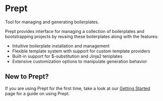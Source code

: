 # Prept
Tool for managing and generating boilerplates.

Prept provides interface for managing a collection of boilerplates and bootstrapping projects by
reusing these boilerplates along with the features:

- Intuitive boilerplate installation and management
- Flexible template system with support for custom template providers
- Built-in support for $-substitution and Jinja2 templates
- Extensive customization options to manipulate generation behavior

## New to Prept?
If you are using Prept for the first time, take a look at our
[Getting Started](https://prept.readthedocs.io/en/latest/guide/quickstart.html) page for a
guide on using Prept.
